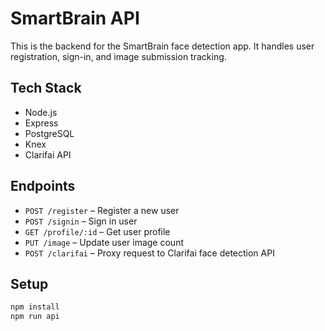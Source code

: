 # SmartBrain API

This is the backend for the SmartBrain face detection app. It handles user registration, sign-in, and image submission tracking.

## Tech Stack

- Node.js
- Express
- PostgreSQL
- Knex
- Clarifai API

## Endpoints

- `POST /register` – Register a new user
- `POST /signin` – Sign in user
- `GET /profile/:id` – Get user profile
- `PUT /image` – Update user image count
- `POST /clarifai` – Proxy request to Clarifai face detection API

## Setup

```bash
npm install
npm run api
```
